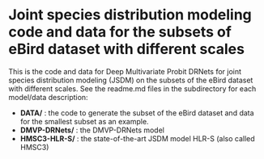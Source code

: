 # Joint species distribution modeling code and data for the subsets of eBird dataset with different scales

This is the code and data for Deep Multivariate Probit DRNets for joint species distribution modeling (JSDM) on the subsets of the eBird dataset with different scales.
See the readme.md files in the subdirectory for each model/data description:

- **DATA/** : the code to generate the subset of the eBird dataset and data for the smallest subset as an example.
- **DMVP-DRNets/** : the DMVP-DRNets model
- **HMSC3-HLR-S/** : the state-of-the-art JSDM model HLR-S (also called HMSC3)
